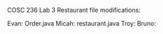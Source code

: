 COSC 236 Lab 3 Restaurant file modifications:

Evan: Order.java
Micah: restaurant.java
Troy:
Bruno:
